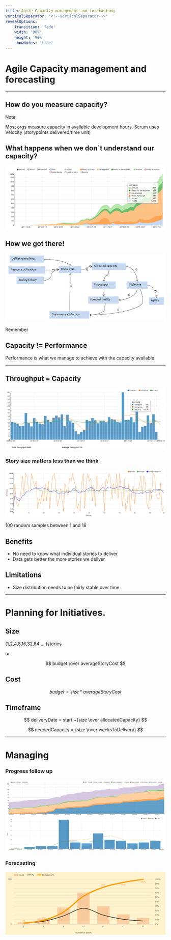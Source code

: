 ```yaml
---
title: Agile Capacity management and forecasting
verticalSeparator: "<!--verticalSeparator-->"
revealOptions:
    transition: 'fade'
	width: '90%'
	height: '90%'
	showNotes: 'true'
---
```


# Agile Capacity management and forecasting

---

## How do you measure capacity?

Note:

Most orgs measure capacity in available development hours. 
Scrum uses Velocity (storypoints delivered/time unit) 

<!--verticalSeparator-->

## What happens when we don´t understand our capacity?

![](wip.png)<!-- .element: class="fragment" -->

<!--verticalSeparator-->

## How we got there!

![](cldppt.png)

<!--verticalSeparator-->


Remember
## Capacity != Performance

Performance is what we manage to achieve with the capacity available<!-- .element: class="fragment" -->

---

## Throughput = Capacity 
![](throughput.png)

<!--verticalSeparator-->

### Story size matters less than we think

![](random.png)

100 random samples between 1 and 16

<!--verticalSeparator-->

## Benefits  
 
* No need to know what individual stories to deliver
* Data gets better the more stories we deliver

<!--verticalSeparator-->

## Limitations

* Size distribution needs to be fairly stable over time

---

# Planning for Initiatives.

<!--verticalSeparator-->

## Size 

(1,2,4,8,16,32,64 ... )stories 

 or

$$ budget \over averageStoryCost $$ 

<!--verticalSeparator-->

## Cost

$$ budget = {size * averageStoryCost}$$

<!--verticalSeparator-->

## Timeframe

$$ deliveryDate = start +{size \over allocatedCapacity} $$

$$ neededCapacity = {size \over weeksToDelivery} $$

---

# Managing

<!--verticalSeparator-->

### Progress follow up 

![](cfd.png)
![](throughputTeam.png) 

<!--verticalSeparator-->

### Forecasting

![](montecarlo.png)


 